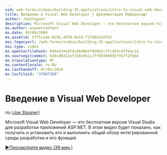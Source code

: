 ```yaml
---
uid: web-forms/videos/building-35-applications/intro-to-visual-web-developer
title: Введение в Visual Web Developer | Документация Майкрософт
author: JoeStagner
description: Microsoft Visual Web Developer — это бесплатная версия Visual Studio для разработки приложений ASP.NET. В этом видео будет показано, как получить и установить его и t...
ms.author: aspnetcontent
ms.date: 04/09/2009
ms.assetid: 5ff5c2eb-825b-4d70-9e19-f1fd64310752
msc.legacyurl: /web-forms/videos/building-35-applications/intro-to-visual-web-developer
msc.type: video
ms.openlocfilehash: 049e434adfdc86d8bef920d1c37cd83c4ff6ac1e
ms.sourcegitcommit: b28cd0313af316c051c2ff8549865bff67f2fbb4
ms.translationtype: MT
ms.contentlocale: ru-RU
ms.lasthandoff: 07/05/2018
ms.locfileid: "37807380"
---
```

<a name="intro-to-visual-web-developer"></a>Введение в Visual Web Developer
====================
по [(Joe Stagner)](https://github.com/JoeStagner)

Microsoft Visual Web Developer — это бесплатная версия Visual Studio для разработки приложений ASP.NET. В этом видео будет показано, как получить и установить его и выполнить общий обзор интегрированной среды разработки и его функций.

[&#9654;Просмотрите видео (39 мин.)](https://channel9.msdn.com/Blogs/ASP-NET-Site-Videos/intro-to-visual-web-developer)
